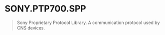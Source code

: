 # SONY.PTP700.SPP
> Sony Proprietary Protocol Library. A communication protocol used by CNS devices.
